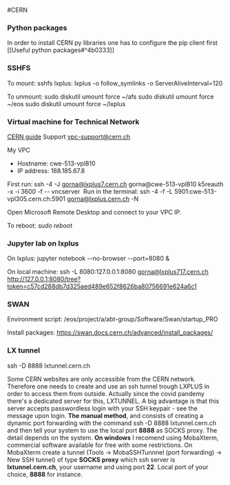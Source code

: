 #CERN 

### Python packages
In order to install CERN py libraries one has to configure the pip client first [[Useful python packages#^4b0333]]

### SSHFS
To mount:
sshfs lxplus: lxplus -o follow_symlinks -o ServerAliveInterval=120

To unmount:
sudo diskutil umount force ~/afs
sudo diskutil umount force ~/eos
sudo diskutil umount force ~/lxplus

### Virtual machine for Technical Network
[CERN guide](https://wikis.cern.ch/display/ACCADM/VPC+RHEL9+Virtual+Machine+User+Manual)
Support <a href="mailto:vpc-support@cern.ch" rel="noopener" class="external-link" target="_blank"><u>vpc-support@cern.ch</u></a>

My VPC
- Hostname: cwe-513-vpl810
- IP address: 188.185.67.8

First run:
ssh -4 -J gorna@lxplus7.cern.ch gorna@cwe-513-vpl810
k5reauth -x -i 3600 -f -- vncserver
 Run in the terminal:
ssh -4 -f -L 5901:cwe-513-vpl305.cern.ch:5901 gorna@lxplus.cern.ch -N

Open Microsoft Remote Desktop and connect to your VPC IP.

To reboot:
*sudo reboot*

### Jupyter lab on lxplus
On lxplus:
jupyter notebook --no-browser --port=8080 &

On local machine:
ssh -L 8080:127.0.0.1:8080 [gorna@lxplus717.cern.ch](mailto:gorna@lxplus717.cern.ch)
http://127.0.0.1:8080/tree?token=c57cd288db7d325aed489e652f8626ba80756691e624a6c1

### SWAN
Environment script:
/eos/project/a/abt-group/Software/Swan/startup_PRO

Install packages: https://swan.docs.cern.ch/advanced/install_packages/ 

### LX tunnel

ssh -D 8888 lxtunnel.cern.ch

Some CERN websites are only accessible from the CERN network. Therefore one needs to create and use an ssh tunnel trough LXPLUS in order to access them from outside. Actually since the covid pandemy there's a dedicated server for this, LXTUNNEL. A big advantage is that this server accepts passwordless login with your SSH keypair - see the message upon login.
**The manual method**, and consists of creating a dynamic port forwarding with the command ssh -D 8888 lxtunnel.cern.ch and then tell your system to use the local port **8888** as SOCKS proxy. The detail depends on the system.
**On windows** I recomend using MobaXterm, commercial software available for free with some restrictions. On MobaXterm create a tunnel (Tools -> MobaSSHTunnnel (port forwarding) -> New SSH tunnel) of type **SOCKS proxy** which ssh server is **lxtunnel.cern.ch**, your username and using port **22**. Local port of your choice, **8888** for instance.
